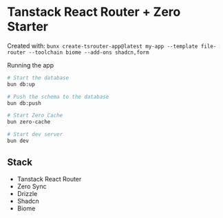 # Tanstack React Router + Zero Starter

Created with:
`bunx create-tsrouter-app@latest my-app --template file-router --toolchain biome --add-ons shadcn,form`

Running the app

```bash
# Start the database
bun db:up

# Push the schema to the database
bun db:push

# Start Zero Cache
bun zero-cache

# Start dev server
bun dev 
```

## Stack

- Tanstack React Router
- Zero Sync
- Drizzle
- Shadcn
- Biome
